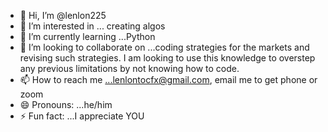 - 👋 Hi, I’m @lenlon225
- 👀 I’m interested in ... creating algos
- 🌱 I’m currently learning ...Python
- 💞️ I’m looking to collaborate on ...coding strategies for the markets and revising such strategies. I am looking to use this knowledge to overstep any previous limitations by not knowing how to code.
- 📫 How to reach me ...lenlontocfx@gmail.com, email me to get phone or zoom    
- 😄 Pronouns: ...he/him  
- ⚡ Fun fact: ...I appreciate YOU

<!---
lenlon225/lenlon225 is a ✨ special ✨ repository because its `README.md` (this file) appears on your GitHub profile.
You can click the Preview link to take a look at your changes.
--->
